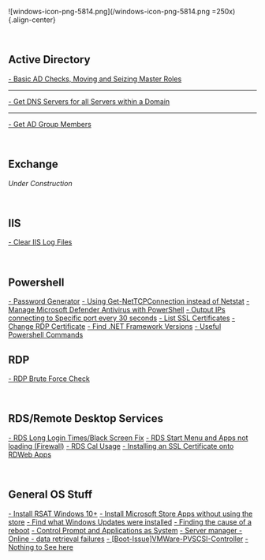 ![windows-icon-png-5814.png](/windows-icon-png-5814.png  =250x){.align-center}


<br>

## Active Directory
[- Basic AD Checks, Moving and Seizing Master Roles](/Windows/AD-Checks-Move-Seize-Master-Roles)

---

[- Get DNS Servers for all Servers within a Domain](/Windows/AD-DNSServer-Check)

---

[- Get AD Group Members](/Windows/AD-Group-Members)


<br>

## Exchange
*Under Construction*

<br>

## IIS
[- Clear IIS Log Files](/Windows/IISLogClean)

<br>

## Powershell
[- Password Generator](/Windows/Powershell-PW-Generator)
[- Using Get-NetTCPConnection instead of Netstat](/Windows/Powershell-NetTCPConnection)
[- Manage Microsoft Defender Antivirus with PowerShell](/Windows/Manage_Microsoft_Defender_With_Powershell)
[- Output IPs connecting to Specific port every 30 seconds](/Windows/Output-IPs-on-Port-Every-30-Seconds)
[- List SSL Certificates](/Windows/Powershell-List-Certs)
[- Change RDP Certificate](/Windows/Powershell-RDP-Cert)
[- Find .NET Framework Versions](/Windows/Dot-Net-Framework-Versions)
[- Useful Powershell Commands](/Windows/Powershell-Commands)
<br>

## RDP
[- RDP Brute Force Check](/Windows/RDPBruteForceCheck)

<br>

## RDS/Remote Desktop Services
[- RDS Long Login Times/Black Screen Fix](/Windows/RDSBlackScreenFix)
[- RDS Start Menu and Apps not loading (Firewall)](/Windows/RDSStartAppReset)
[- RDS Cal Usage](/Windows/RDSCalUsage)
[- Installing an SSL Certificate onto RDWeb Apps](/Windows/RDWebSSL)

<br>

## General OS Stuff
[- Install RSAT Windows 10+](/Windows/InstallRSATW10+)
[- Install Microsoft Store Apps without using the store](/Windows/BypassMSStore)
[- Find what Windows Updates were installed](/Windows/FindWindowsUpdates)
[- Finding the cause of a reboot](/Windows/FindRebootCause)
[- Control Prompt and Applications as System](/Windows/SystemCMDandApps)
[- Server manager - Online - data retrieval failures](/Windows/ServerManager-DataRetrievalFailure)
[- [Boot-Issue]VMWare-PVSCSI-Controller](/Windows/[Boot-Issue]VMWare-PVSCSI-Controller)
[- Nothing to See here](/Windows/Development)
